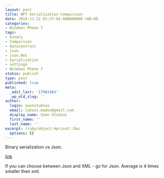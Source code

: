 ```yaml
---
layout: post
title: WP7 Serialization Comparison
date: 2010-11-22 01:37:04.000000000 +00:00
categories:
- Windows Phone 7
tags:
- binary
- Comparison
- datacontract
- json
- json.Net
- Serialization
- settings
- Windows Phone 7
status: publish
type: post
published: true
meta:
  _edit_last: '17981463'
  _wp_old_slug: ''
author:
  login: soonstudios
  email: lukasz.madon@gmail.com
  display_name: Soon Studios
  first_name: ''
  last_name: ''
excerpt: !ruby/object:Hpricot::Doc
  options: {}
---
```

<p>Binary serialization vs Json.</p>
<p><a href="http://blogs.claritycon.com/blogs/kevin_marshall/archive/2010/11/03/wp7-serialization-comparison.aspx">link</a></p>
<p>If you can choose between Json and XML - go for Json. Average is 4 times smaller then xml.</p>
